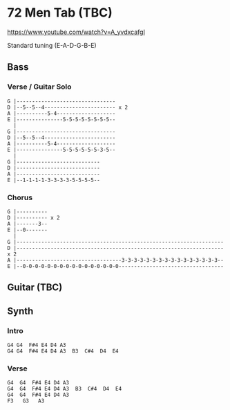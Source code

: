 # 72 Men Tab (TBC)

<https://www.youtube.com/watch?v=A_yvdxcafgI>

Standard tuning (E-A-D-G-B-E)

## Bass

### Verse / Guitar Solo

    G |--------------------------------
    D |--5--5--4----------------------- x 2
    A |----------5-4-------------------
    E |---------------5-5-5-5-5-5-5-5--
      |
    G |--------------------------------
    D |--5--5--4-----------------------
    A |----------5-4-------------------
    E |---------------5-5-5-5-5-5-3-5--
      |
    G |---------------------------
    D |---------------------------
    A |---------------------------
    E |--1-1-1-1-3-3-3-3-5-5-5-5--

### Chorus

    G |----------
    D |---------- x 2
    A |-------3--
    E |--0-------
      |
    G |-------------------------------------------------------------------
    D |------------------------------------------------------------------- x 2
    A |----------------------------------3-3-3-3-3-3-3-3-3-3-3-3-3-3-3-3--
    E |--0-0-0-0-0-0-0-0-0-0-0-0-0-0-0-0----------------------------------

## Guitar (TBC)

## Synth

### Intro

    G4 G4  F#4 E4 D4 A3
    G4 G4  F#4 E4 D4 A3  B3  C#4  D4  E4

### Verse

    G4  G4  F#4 E4 D4 A3
    G4  G4  F#4 E4 D4 A3  B3  C#4  D4  E4
    G4  G4  F#4 E4 D4 A3
    F3   G3   A3
